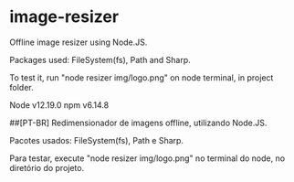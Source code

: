 # image-resizer
 Offline image resizer using Node.JS.
 
 Packages used: FileSystem(fs), Path and Sharp.
 
 To test it, run "node resizer img/logo.png" on node terminal, in project folder.
 
 Node v12.19.0
 npm v6.14.8

##[PT-BR]
Redimensionador de imagens offline, utilizando Node.JS.

Pacotes usados: FileSystem(fs), Path e Sharp.

Para testar, execute "node resizer img/logo.png" no terminal do node, no diretório do projeto.
